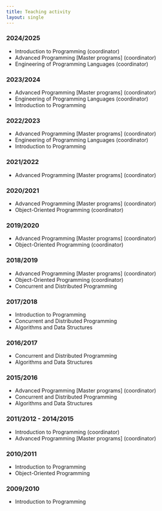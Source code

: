 ```yaml
---
title: Teaching activity
layout: single
---
```


### 2024/2025
- Introduction to Programming (coordinator)
- Advanced Programming [Master programs] (coordinator)
- Engineering of Programming Languages (coordinator)

### 2023/2024
- Advanced Programming [Master programs] (coordinator)
- Engineering of Programming Languages (coordinator)
- Introduction to Programming

### 2022/2023
- Advanced Programming [Master programs] (coordinator)
- Engineering of Programming Languages (coordinator)
- Introduction to Programming

### 2021/2022
- Advanced Programming [Master programs] (coordinator)

### 2020/2021
- Advanced Programming [Master programs] (coordinator)
- Object-Oriented Programming (coordinator)


### 2019/2020
- Advanced Programming [Master programs] (coordinator)
- Object-Oriented Programming (coordinator)

### 2018/2019
- Advanced Programming [Master programs] (coordinator)
- Object-Oriented Programming (coordinator)
- Concurrent and Distributed Programming

### 2017/2018
- Introduction to Programming
- Concurrent and Distributed Programming
- Algorithms and Data Structures

### 2016/2017
- Concurrent and Distributed Programming
- Algorithms and Data Structures

### 2015/2016
- Advanced Programming [Master programs] (coordinator)
- Concurrent and Distributed Programming
- Algorithms and Data Structures

### 2011/2012 - 2014/2015
- Introduction to Programming (coordinator)
- Advanced Programming [Master programs] (coordinator)

### 2010/2011
- Introduction to Programming
- Object-Oriented Programming

### 2009/2010
- Introduction to Programming
